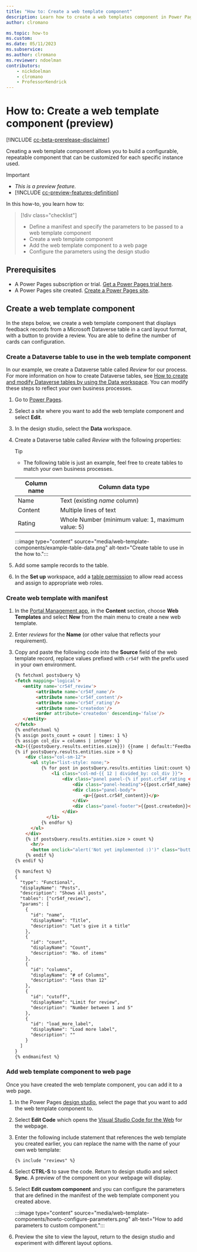 ```yaml
---
title: "How to: Create a web template component"
description: Learn how to create a web templates component in Power Pages.
author: clromano

ms.topic: how-to
ms.custom: 
ms.date: 05/11/2023
ms.subservice:
ms.author: clromano
ms.reviewer: ndoelman
contributors:
    - nickdoelman
    - clromano
    - ProfessorKendrick
---
```


# How to: Create a web template component (preview)

[!INCLUDE [cc-beta-prerelease-disclaimer](../includes/cc-beta-prerelease-disclaimer.md)]

Creating a web template component allows you to build a configurable, repeatable component that can be customized for each specific instance used.

>[!IMPORTANT]
> - *This is a preview feature.*
> - [!INCLUDE [cc-preview-features-definition](../includes/cc-preview-features-definition.md)]

In this how-to, you learn how to:

> [!div class="checklist"]
> * Define a manifest and specify the parameters to be passed to a web template component
> * Create a web template component
> * Add the web template component to a web page
> * Configure the parameters using the design studio

## Prerequisites

- A Power Pages subscription or trial. [Get a Power Pages trial here](../getting-started/trial-signup.md).
- A Power Pages site created. [Create a Power Pages site](../getting-started/create-manage.md).

## Create a web template component

In the steps below, we create a web template component that displays feedback records from a Microsoft Dataverse table in a card layout format, with a button to provide a review. You are able to define the number of cards can configuration.

### Create a Dataverse table to use in the web template component

In our example, we create a Dataverse table called *Review* for our process. For more information on how to create Dataverse tables, see [How to create and modify Dataverse tables by using the Data workspace](../configure/data-workspace-tables.md). You can modify these steps to reflect your own business processes.

1. Go to [Power Pages](https://make.powerpages.microsoft.com/).

1. Select a site where you want to add the web template component and select **Edit**. 

1. In the design studio, select the **Data** workspace.

1. Create a Dataverse table called *Review* with the following properties:

    > [!TIP] 
    > - The following table is just an example, feel free to create tables to match your own business processes.

    | Column name | Column data type |
    | - | - |
    | Name | Text (existing *name* column) |
    | Content | Multiple lines of text |
    | Rating | Whole Number (minimum value: 1, maximum value: 5) |

    :::image type="content" source="media/web-template-components/example-table-data.png" alt-text="Create table to use in the how to.":::

1. Add some sample records to the table.

1. In the **Set up** workspace, add a [table permission](../security/table-permissions.md) to allow read access and assign to appropriate web roles.

### Create web template with manifest

1. In the [Portal Management app](portal-management-app.md), in the **Content** section, choose **Web Templates** and select **New** from the main menu to create a new web template.

1. Enter *reviews* for the **Name** (or other value that reflects your requirement).

1. Copy and paste the following code into the **Source** field of the web template record, replace values prefixed with `cr54f` with the prefix used in your own environment.

    ```html
    {% fetchxml postsQuery %}
    <fetch mapping='logical'>   
       <entity name='cr54f_review'>  
            <attribute name='cr54f_name'/>   
            <attribute name='cr54f_content'/>   
            <attribute name='cr54f_rating'/>   
            <attribute name='createdon'/>  
            <order attribute='createdon' descending='false'/>   
       </entity>   
    </fetch>
    {% endfetchxml %}
    {% assign posts_count = count | times: 1 %}
    {% assign col_div = columns | integer %}
    <h2>({{postsQuery.results.entities.size}}) {{name | default:"Feedback entries (default)"}} </h2>
    {% if postsQuery.results.entities.size > 0 %}
        <div class="col-sm-12">
          <ul style="list-style: none;">
              {% for post in postsQuery.results.entities limit:count %}
                  <li class="col-md-{{ 12 | divided_by: col_div }}">
                      <div class="panel panel-{% if post.cr54f_rating < cutoff %}danger{% else %}default{% endif %}">
                          <div class="panel-heading">{{post.cr54f_name}} <span class="badge" style="float:right">{{post.cr54f_rating}}</span></div>
                          <div class="panel-body">
                              <p>{{post.cr54f_content}}</p>
                          </div>
                          <div class="panel-footer">{{post.createdon}}</div>
                      </div>
                </li>
              {% endfor %}
          </ul>
        </div>
        {% if postsQuery.results.entities.size > count %}
          <hr/>
          <button onclick="alert('Not yet implemented :)')" class="button1" style="margin: 0 auto; display:block">{{load_more_label | default: "Load More"}}</button>
        {% endif %}
    {% endif %}
    
    {% manifest %} 
    {
      "type": "Functional",
      "displayName": "Posts",
      "description": "Shows all posts",
      "tables": ["cr54f_review"],
      "params": [
        {
          "id": "name",
          "displayName": "Title",
          "description": "Let's give it a title"
        },
        {
          "id": "count",
          "displayName": "Count",
          "description": "No. of items"
        },
        {
          "id": "columns",
          "displayName": "# of Columns",
          "description": "less than 12"
        },
        {
          "id": "cutoff",
          "displayName": "Limit for review",
          "description": "Number between 1 and 5"
        },
        {
          "id": "load_more_label",
          "displayName": "Load more label",
          "description": ""
        }
      ]
    }
    {% endmanifest %} 
    ```

### Add web template component to web page

Once you have created the web template component, you can add it to a web page.

1. In the Power Pages [design studio](../getting-started/use-design-studio.md), select the page that you want to add the web template component to.

1. Select **Edit Code** which opens the [Visual Studio Code for the Web](visual-studio-code-editor.md) for the webpage.

1. Enter the following include statement that references the web template you created earlier, you can replace the name with the name of your own web template:

    `{% include "reviews" %}` 

1. Select **CTRL-S** to save the code. Return to design studio and select **Sync**. A preview of the component on your webpage will display. 

1. Select **Edit custom component** and you can configure the parameters that are defined in the manifest of the web template component you created above.

    :::image type="content" source="media/web-template-components/howto-configure-parameters.png" alt-text="How to add parameters to custom component.":::

1. Preview the site to view the layout, return to the design studio and experiment with different layout options.
